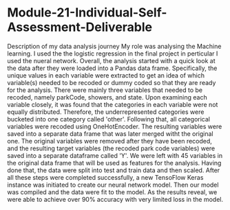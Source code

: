 # Module-21-Individual-Self-Assessment-Deliverable
Description of my data analysis journey
My role was analysing the Machine learning. I used the the logistic regression in the final project in perticular I used the nueral network. Overall, the analysis started with a quick look at the data after they were loaded into a Pandas data frame. Specifically, the unique values in each variable were extracted to get an idea of which variable(s) needed to be recoded or dummy coded so that they are ready for the analysis. There were mainly three variables that needed to be recoded, namely parkCode, showers, and state. Upon examining each variable closely, it was found that the categories in each variable were not equally distributed. Therefore, the underrepresented categories were bucketed into one category called 'other'. Following that, all categorical variables were recoded using OneHotEncoder. The resulting variables were saved into a separate data frame that was later merged witht the original one. The original variables were removed after they have been recoded, and the resulting target variables (the recoded park code variables) were saved into a separate dataframe called 'Y'. We were left with 45 variables in the original data frame that will be used as features for the analysis. Having done that, the data were split into test and train data and then scaled.
After all these steps were completed successfully, a new TensoFlow Keras instance was initiated to create our neural network model. Then our model was compiled and the data were fit to the model. As the results reveal, we were able to achieve over 90% accuracy with very limited loss in the model. 
